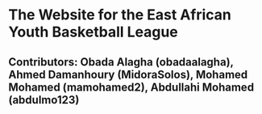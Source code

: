 # The Website for the East African Youth Basketball League
## Contributors: Obada Alagha (obadaalagha), Ahmed Damanhoury (MidoraSolos), **Mohamed Mohamed** (mamohamed2), Abdullahi Mohamed (abdulmo123)
